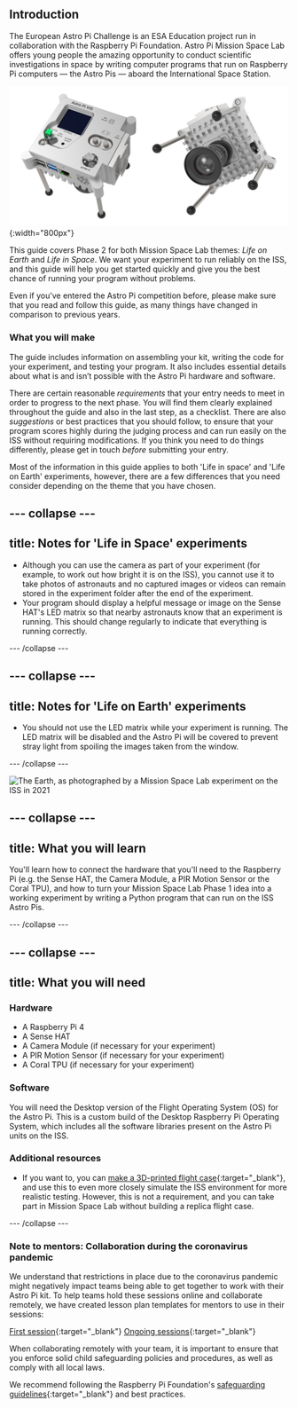 ## Introduction

The European Astro Pi Challenge is an ESA Education project run in collaboration with the Raspberry Pi Foundation. Astro Pi Mission Space Lab offers young people the amazing opportunity to conduct scientific investigations in space by writing computer programs that run on Raspberry Pi computers — the Astro Pis — aboard the International Space Station.

![Two views of the Astro Pi, showing the front panel (with some of the sensors) and the camera](images/astro-pi-double.png){:width="800px"}

This guide covers Phase 2 for both Mission Space Lab themes: _Life on Earth_ and _Life in Space_. We want your experiment to run reliably on the ISS, and this guide will help you get started quickly and give you the best chance of running your program without problems.

Even if you’ve entered the Astro Pi competition before, please make sure that you read and follow this guide, as many things have changed in comparison to previous years.

### What you will make

The guide includes information on assembling your kit, writing the code for your experiment, and testing your program. It also includes essential details about what is and isn’t possible with the Astro Pi hardware and software.

There are certain reasonable _requirements_ that your entry needs to meet in order to progress to the next phase. You will find them clearly explained throughout the guide and also in the last step, as a checklist. There are also _suggestions_ or best practices that you should follow, to ensure that your program scores highly during the judging process and can run easily on the ISS without requiring modifications. If you think you need to do things differently, please get in touch _before_ submitting your entry.

Most of the information in this guide applies to both 'Life in space' and 'Life on Earth' experiments, however, there are a few differences that you need consider depending on the theme that you have chosen.

--- collapse ---
---
title: Notes for 'Life in Space' experiments
---

+ Although you can use the camera as part of your experiment (for example, to work out how bright it is on the ISS), you cannot use it to take photos of astronauts and no captured images or videos can remain stored in the experiment folder after the end of the experiment.
+ Your program should display a helpful message or image on the Sense HAT's LED matrix so that nearby astronauts know that an experiment is running. This should change regularly to indicate that everything is running correctly.

--- /collapse ---

--- collapse ---
---
title: Notes for 'Life on Earth' experiments
---

+ You should not use the LED matrix while your experiment is running. The LED matrix will be disabled and the Astro Pi will be covered to prevent stray light from spoiling the images taken from the window.

--- /collapse ---

![The Earth, as photographed by a Mission Space Lab experiment on the ISS in 2021](images/astrocmp-2021.gif)

--- collapse ---
---
title: What you will learn
---

You'll learn how to connect the hardware that you'll need to the Raspberry Pi (e.g. the Sense HAT, the Camera Module, a PIR Motion Sensor or the Coral TPU), and how to turn your Mission Space Lab Phase 1 idea into a working experiment by writing a Python program that can run on the ISS Astro Pis.

--- /collapse ---

--- collapse ---
---
title: What you will need
---
### Hardware

+ A Raspberry Pi 4
+ A Sense HAT
+ A Camera Module (if necessary for your experiment)
+ A PIR Motion Sensor (if necessary for your experiment)
+ A Coral TPU (if necessary for your experiment)

### Software

You will need the Desktop version of the Flight Operating System (OS) for the Astro Pi. This is a custom build of the Desktop Raspberry Pi Operating System, which includes all the software libraries present on the Astro Pi units on the ISS.

### Additional resources

+ If you want to, you can [make a 3D-printed flight case](https://projects.raspberrypi.org/en/projects/astro-pi-flight-case-mk2){:target="_blank"}, and use this to even more closely simulate the ISS environment for more realistic testing. However, this is not a requirement, and you can take part in Mission Space Lab without building a replica flight case.

--- /collapse ---

### Note to mentors: Collaboration during the coronavirus pandemic

We understand that restrictions in place due to the coronavirus pandemic might negatively impact teams being able to get together to work with their Astro Pi kit. To help teams hold these sessions online and collaborate remotely, we have created lesson plan templates for mentors to use in their sessions:

[First session](https://rpf.io/first-session-spacelab){:target="_blank"}
[Ongoing sessions](https://rpf.io/ongoing-sessions-spacelab){:target="_blank"}

When collaborating remotely with your team, it is important to ensure that you enforce solid child safeguarding policies and procedures, as well as comply with all local laws. 

We recommend following the Raspberry Pi Foundation's [safeguarding guidelines](https://rpf.io/safeguarding){:target="_blank"} and best practices.
